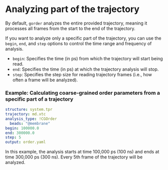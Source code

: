 # Analyzing part of the trajectory

By default, `gorder` analyzes the entire provided trajectory, meaning it processes all frames from the start to the end of the trajectory.

If you want to analyze only a specific part of the trajectory, you can use the `begin`, `end`, and `step` options to control the time range and frequency of analysis.

- `begin`: Specifies the time (in ps) from which the trajectory will start being read.
- `end`: Specifies the time (in ps) at which the trajectory analysis will stop.
- `step`: Specifies the step size for reading trajectory frames (i.e., how often a frame will be analyzed).

### Example: Calculating coarse-grained order parameters from a specific part of a trajectory

```yaml
structure: system.tpr
trajectory: md.xtc
analysis_type: !CGOrder
  beads: "@membrane"
begin: 100000.0
end: 300000.0
step: 5
output: order.yaml
```

In this example, the analysis starts at time 100,000 ps (100 ns) and ends at time 300,000 ps (300 ns). Every 5th frame of the trajectory will be analyzed.